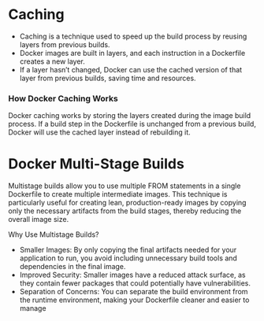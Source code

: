 # Caching
- Caching is a technique used to speed up the build process by reusing layers from previous builds.
- Docker images are built in layers, and each instruction in a Dockerfile creates a new layer. 
- If a layer hasn’t changed, Docker can use the cached version of that layer from previous builds, saving time and resources.

### How Docker Caching Works
Docker caching works by storing the layers created during the image build process. If a build step in the Dockerfile is unchanged from a previous build, Docker will use the cached layer instead of rebuilding it.

# Docker Multi-Stage Builds
Multistage builds allow you to use multiple FROM statements in a single Dockerfile to create multiple intermediate images. 
This technique is particularly useful for creating lean, production-ready images by copying only the necessary artifacts from the build stages, thereby reducing the overall image size.

Why Use Multistage Builds?

- Smaller Images: By only copying the final artifacts needed for your application to run, you avoid including unnecessary build tools and dependencies in the final image.
- Improved Security: Smaller images have a reduced attack surface, as they contain fewer packages that could potentially have vulnerabilities.
- Separation of Concerns: You can separate the build environment from the runtime environment, making your Dockerfile cleaner and easier to manage

